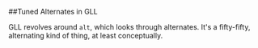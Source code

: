 ##Tuned Alternates in GLL

GLL revolves around `alt`, which looks through alternates. It's a fifty-fifty, alternating kind of thing, at least conceptually. 
